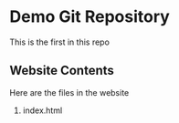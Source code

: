 # Demo Git Repository

This is the first in this repo

## Website Contents

Here are the files in the website 

1. index.html

